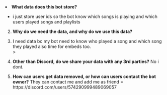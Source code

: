 
<li><strong>What data does this bot store?</strong></li>
</ol>
<ul>
<li>i just store user ids so the bot know which songs is playing and which users played songs and playlists</li>
</ul>
<ol start="2">
<li>
<p><strong>Why do we need the data, and why do we use this data?</strong></p>
<li>I need data bc my bot need to know who played a song and which song they played also time for embeds too.</li>>
</li>
<li>
<p><strong>Other than Discord, do we share your data with any 3rd parties?</strong>
No i dont.</p>
</li>
<li>
<p><strong>How can users get data removed, or how can users contact the bot owner?</strong>
They can contact me and add me as friend = https://discord.com/users/574290999489069057</p>
</li>
</ol>
</article>
  </div>
